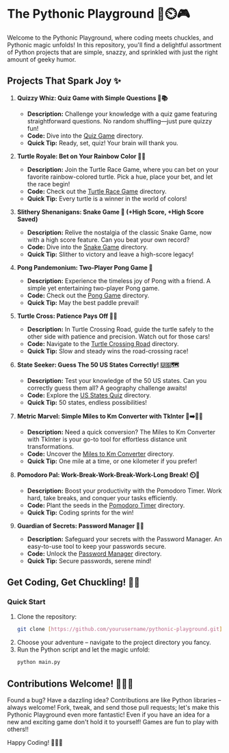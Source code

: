# The Pythonic Playground 🐍⏲️🎮

Welcome to the Pythonic Playground, where coding meets chuckles, and Pythonic magic unfolds! In this repository, you'll find a delightful assortment of Python projects that are simple, snazzy, and sprinkled with just the right amount of geeky humor.

## Projects That Spark Joy ✨

1. **Quizzy Whiz: Quiz Game with Simple Questions 🤔📚**
   - **Description:** Challenge your knowledge with a quiz game featuring straightforward questions. No random shuffling—just pure quizzy fun!
   - **Code:** Dive into the [Quiz Game](https://github.com/KavourEI/SimplePythonProjects/tree/905d43ab4b43ec4e43933210dae03574be9a1c95/Quize%20Game) directory.
   - **Quick Tip:** Ready, set, quiz! Your brain will thank you.

2. **Turtle Royale: Bet on Your Rainbow Color 🐢🌈**
   - **Description:** Join the Turtle Race Game, where you can bet on your favorite rainbow-colored turtle. Pick a hue, place your bet, and let the race begin!
   - **Code:** Check out the [Turtle Race Game](https://github.com/KavourEI/SimplePythonProjects/tree/905d43ab4b43ec4e43933210dae03574be9a1c95/Turtle%20Race) directory.
   - **Quick Tip:** Every turtle is a winner in the world of colors!

3. **Slithery Shenanigans: Snake Game 🐍 (+High Score, +High Score Saved)**
   - **Description:** Relive the nostalgia of the classic Snake Game, now with a high score feature. Can you beat your own record?
   - **Code:** Dive into the [Snake Game](https://github.com/KavourEI/SimplePythonProjects/tree/905d43ab4b43ec4e43933210dae03574be9a1c95/Snake%20Game) directory.
   - **Quick Tip:** Slither to victory and leave a high-score legacy!

4. **Pong Pandemonium: Two-Player Pong Game 🏓**
   - **Description:** Experience the timeless joy of Pong with a friend. A simple yet entertaining two-player Pong game.
   - **Code:** Check out the [Pong Game](https://github.com/KavourEI/SimplePythonProjects/tree/905d43ab4b43ec4e43933210dae03574be9a1c95/PongGame) directory.
   - **Quick Tip:** May the best paddle prevail!

5. **Turtle Cross: Patience Pays Off 🚦🐢**
   - **Description:** In Turtle Crossing Road, guide the turtle safely to the other side with patience and precision. Watch out for those cars!
   - **Code:** Navigate to the [Turtle Crossing Road](https://github.com/KavourEI/SimplePythonProjects/tree/905d43ab4b43ec4e43933210dae03574be9a1c95/TurtleCrossingGame) directory.
   - **Quick Tip:** Slow and steady wins the road-crossing race!

6. **State Seeker: Guess The 50 US States Correctly! 🇺🇸🗺️**
   - **Description:** Test your knowledge of the 50 US states. Can you correctly guess them all? A geography challenge awaits!
   - **Code:** Explore the [US States Quiz](https://github.com/KavourEI/SimplePythonProjects/tree/905d43ab4b43ec4e43933210dae03574be9a1c95/Guess_the_states%20(US%20Edition)) directory.
   - **Quick Tip:** 50 states, endless possibilities!

7. **Metric Marvel: Simple Miles to Km Converter with TkInter 🚗➡️🚶‍♂️**
   - **Description:** Need a quick conversion? The Miles to Km Converter with TkInter is your go-to tool for effortless distance unit transformations.
   - **Code:** Uncover the [Miles to Km Converter](https://github.com/KavourEI/SimplePythonProjects/tree/905d43ab4b43ec4e43933210dae03574be9a1c95/Simple%20Miles%20to%20Km%20Conversion%20with%20tkinter) directory.
   - **Quick Tip:** One mile at a time, or one kilometer if you prefer!

8. **Pomodoro Pal: Work-Break-Work-Break-Work-Long Break! ⏲️🍅**
   - **Description:** Boost your productivity with the Pomodoro Timer. Work hard, take breaks, and conquer your tasks efficiently.
   - **Code:** Plant the seeds in the [Pomodoro Timer](https://github.com/KavourEI/SimplePythonProjects/tree/efe7a1d1279f1230a03ad765980af380c5ac960b/Pomodoro%20Timer) directory.
   - **Quick Tip:** Coding sprints for the win!

9. **Guardian of Secrets: Password Manager 🔐🤐**
   - **Description:** Safeguard your secrets with the Password Manager. An easy-to-use tool to keep your passwords secure.
   - **Code:** Unlock the [Password Manager](https://github.com/KavourEI/SimplePythonProjects/tree/905d43ab4b43ec4e43933210dae03574be9a1c95/PasswordManager) directory.
   - **Quick Tip:** Secure passwords, serene mind!

## Get Coding, Get Chuckling! 🚀😂

### Quick Start

1. Clone the repository:
   ```bash
   git clone [https://github.com/yourusername/pythonic-playground.git](https://github.com/KavourEI/SimplePythonProjects.git)https://github.com/KavourEI/SimplePythonProjects.git

2. Choose your adventure – navigate to the project directory you fancy.
3. Run the Python script and let the magic unfold:
   ```bash
   python main.py

## Contributions Welcome! 🎉🐱‍💻

Found a bug? Have a dazzling idea? Contributions are like Python libraries – always welcome! Fork, tweak, and send those pull requests; let's make this Pythonic Playground even more fantastic! Even if you have an idea for a new and exciting game don't hold it to yourself! Games are fun to play with others!!

Happy Coding! 🚀🐍✨
